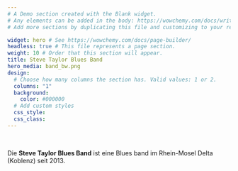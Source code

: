 ```yaml
---
# A Demo section created with the Blank widget.
# Any elements can be added in the body: https://wowchemy.com/docs/writing-markdown-latex/
# Add more sections by duplicating this file and customizing to your requirements.

widget: hero # See https://wowchemy.com/docs/page-builder/
headless: true # This file represents a page section.
weight: 10 # Order that this section will appear.
title: Steve Taylor Blues Band
hero_media: band_bw.png
design:
  # Choose how many columns the section has. Valid values: 1 or 2.
  columns: "1"
  background:
    color: #000000
  # Add custom styles
  css_style:
  css_class:
---
```


<br>

Die **Steve Taylor Blues Band** ist eine Blues band im Rhein-Mosel Delta (Koblenz) seit 2013.
